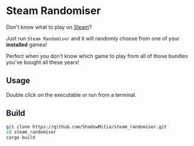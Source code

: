 # Steam Randomiser

Don't know what to play on [Steam](https://store.steampowered.com/)?

Just run `Steam Randomiser` and it will randomly choose from one of your **installed** games!

Perfect when you don't know which game to play from all of those bundles you've bought all these years!

## Usage

Double click on the executable or run from a terminal.

## Build

```sh
git clone https://github.com/ShadowMitia/steam_randomiser.git
cd steam_randomiser
cargo build
```
